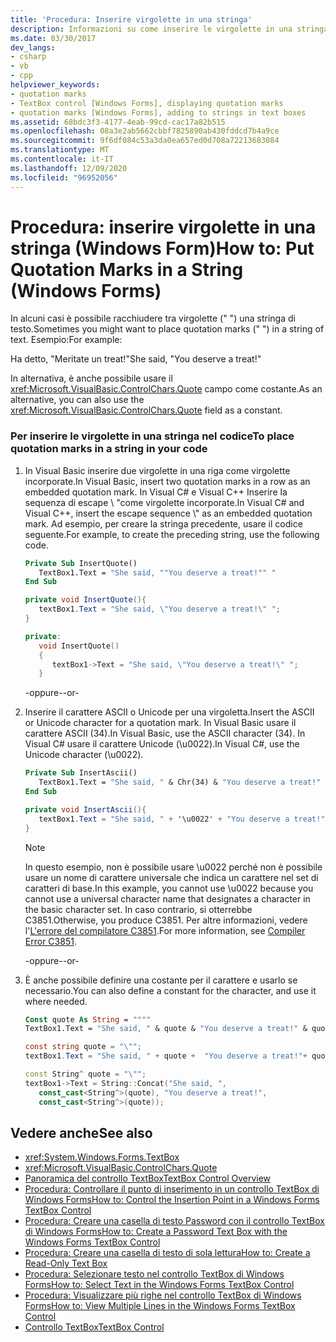 ```yaml
---
title: 'Procedura: Inserire virgolette in una stringa'
description: Informazioni su come inserire le virgolette in una stringa di testo. Viene inoltre illustrato come utilizzare il campo quote come costante.
ms.date: 03/30/2017
dev_langs:
- csharp
- vb
- cpp
helpviewer_keywords:
- quotation marks
- TextBox control [Windows Forms], displaying quotation marks
- quotation marks [Windows Forms], adding to strings in text boxes
ms.assetid: 68bdc3f3-4177-4eab-99cd-cac17a82b515
ms.openlocfilehash: 08a3e2ab5662cbbf7825890ab430fddcd7b4a9ce
ms.sourcegitcommit: 9f6df084c53a3da0ea657ed0d708a72213683084
ms.translationtype: MT
ms.contentlocale: it-IT
ms.lasthandoff: 12/09/2020
ms.locfileid: "96952056"
---
```

# <a name="how-to-put-quotation-marks-in-a-string-windows-forms"></a><span data-ttu-id="21756-104">Procedura: inserire virgolette in una stringa (Windows Form)</span><span class="sxs-lookup"><span data-stu-id="21756-104">How to: Put Quotation Marks in a String (Windows Forms)</span></span>
<span data-ttu-id="21756-105">In alcuni casi è possibile racchiudere tra virgolette (" ") una stringa di testo.</span><span class="sxs-lookup"><span data-stu-id="21756-105">Sometimes you might want to place quotation marks (" ") in a string of text.</span></span> <span data-ttu-id="21756-106">Esempio:</span><span class="sxs-lookup"><span data-stu-id="21756-106">For example:</span></span>  
  
 <span data-ttu-id="21756-107">Ha detto, "Meritate un treat!"</span><span class="sxs-lookup"><span data-stu-id="21756-107">She said, "You deserve a treat!"</span></span>  
  
 <span data-ttu-id="21756-108">In alternativa, è anche possibile usare il <xref:Microsoft.VisualBasic.ControlChars.Quote> campo come costante.</span><span class="sxs-lookup"><span data-stu-id="21756-108">As an alternative, you can also use the <xref:Microsoft.VisualBasic.ControlChars.Quote> field as a constant.</span></span>  
  
### <a name="to-place-quotation-marks-in-a-string-in-your-code"></a><span data-ttu-id="21756-109">Per inserire le virgolette in una stringa nel codice</span><span class="sxs-lookup"><span data-stu-id="21756-109">To place quotation marks in a string in your code</span></span>  
  
1. <span data-ttu-id="21756-110">In Visual Basic inserire due virgolette in una riga come virgolette incorporate.</span><span class="sxs-lookup"><span data-stu-id="21756-110">In Visual Basic, insert two quotation marks in a row as an embedded quotation mark.</span></span> <span data-ttu-id="21756-111">In Visual C# e Visual C++ Inserire la sequenza di escape \\ "come virgolette incorporate.</span><span class="sxs-lookup"><span data-stu-id="21756-111">In Visual C# and Visual C++, insert the escape sequence \\" as an embedded quotation mark.</span></span> <span data-ttu-id="21756-112">Ad esempio, per creare la stringa precedente, usare il codice seguente.</span><span class="sxs-lookup"><span data-stu-id="21756-112">For example, to create the preceding string, use the following code.</span></span>  
  
    ```vb  
    Private Sub InsertQuote()  
       TextBox1.Text = "She said, ""You deserve a treat!"" "  
    End Sub  
    ```  
  
    ```csharp  
    private void InsertQuote(){  
       textBox1.Text = "She said, \"You deserve a treat!\" ";  
    }  
    ```  
  
    ```cpp  
    private:  
       void InsertQuote()  
       {  
          textBox1->Text = "She said, \"You deserve a treat!\" ";  
       }  
    ```  
  
     <span data-ttu-id="21756-113">-oppure-</span><span class="sxs-lookup"><span data-stu-id="21756-113">-or-</span></span>  
  
2. <span data-ttu-id="21756-114">Inserire il carattere ASCII o Unicode per una virgoletta.</span><span class="sxs-lookup"><span data-stu-id="21756-114">Insert the ASCII or Unicode character for a quotation mark.</span></span> <span data-ttu-id="21756-115">In Visual Basic usare il carattere ASCII (34).</span><span class="sxs-lookup"><span data-stu-id="21756-115">In Visual Basic, use the ASCII character (34).</span></span> <span data-ttu-id="21756-116">In Visual C# usare il carattere Unicode (\u0022).</span><span class="sxs-lookup"><span data-stu-id="21756-116">In Visual C#, use the Unicode character (\u0022).</span></span>  
  
    ```vb  
    Private Sub InsertAscii()  
       TextBox1.Text = "She said, " & Chr(34) & "You deserve a treat!" & Chr(34)  
    End Sub  
    ```  
  
    ```csharp  
    private void InsertAscii(){  
       textBox1.Text = "She said, " + '\u0022' + "You deserve a treat!" + '\u0022';  
    }  
    ```  
  
    > [!NOTE]
    > <span data-ttu-id="21756-117">In questo esempio, non è possibile usare \u0022 perché non è possibile usare un nome di carattere universale che indica un carattere nel set di caratteri di base.</span><span class="sxs-lookup"><span data-stu-id="21756-117">In this example, you cannot use \u0022 because you cannot use a universal character name that designates a character in the basic character set.</span></span> <span data-ttu-id="21756-118">In caso contrario, si otterrebbe C3851.</span><span class="sxs-lookup"><span data-stu-id="21756-118">Otherwise, you produce C3851.</span></span> <span data-ttu-id="21756-119">Per altre informazioni, vedere l'[L'errore del compilatore C3851](/cpp/error-messages/compiler-errors-2/compiler-error-c3851).</span><span class="sxs-lookup"><span data-stu-id="21756-119">For more information, see [Compiler Error C3851](/cpp/error-messages/compiler-errors-2/compiler-error-c3851).</span></span>  
  
     <span data-ttu-id="21756-120">-oppure-</span><span class="sxs-lookup"><span data-stu-id="21756-120">-or-</span></span>  
  
3. <span data-ttu-id="21756-121">È anche possibile definire una costante per il carattere e usarlo se necessario.</span><span class="sxs-lookup"><span data-stu-id="21756-121">You can also define a constant for the character, and use it where needed.</span></span>  
  
    ```vb  
    Const quote As String = """"  
    TextBox1.Text = "She said, " & quote & "You deserve a treat!" & quote  
    ```  
  
    ```csharp  
    const string quote = "\"";  
    textBox1.Text = "She said, " + quote +  "You deserve a treat!"+ quote ;  
    ```  
  
    ```cpp  
    const String^ quote = "\"";  
    textBox1->Text = String::Concat("She said, ",  
       const_cast<String^>(quote), "You deserve a treat!",  
       const_cast<String^>(quote));  
    ```  
  
## <a name="see-also"></a><span data-ttu-id="21756-122">Vedere anche</span><span class="sxs-lookup"><span data-stu-id="21756-122">See also</span></span>

- <xref:System.Windows.Forms.TextBox>
- <xref:Microsoft.VisualBasic.ControlChars.Quote>
- [<span data-ttu-id="21756-123">Panoramica del controllo TextBox</span><span class="sxs-lookup"><span data-stu-id="21756-123">TextBox Control Overview</span></span>](textbox-control-overview-windows-forms.md)
- [<span data-ttu-id="21756-124">Procedura: Controllare il punto di inserimento in un controllo TextBox di Windows Forms</span><span class="sxs-lookup"><span data-stu-id="21756-124">How to: Control the Insertion Point in a Windows Forms TextBox Control</span></span>](how-to-control-the-insertion-point-in-a-windows-forms-textbox-control.md)
- [<span data-ttu-id="21756-125">Procedura: Creare una casella di testo Password con il controllo TextBox di Windows Forms</span><span class="sxs-lookup"><span data-stu-id="21756-125">How to: Create a Password Text Box with the Windows Forms TextBox Control</span></span>](how-to-create-a-password-text-box-with-the-windows-forms-textbox-control.md)
- [<span data-ttu-id="21756-126">Procedura: Creare una casella di testo di sola lettura</span><span class="sxs-lookup"><span data-stu-id="21756-126">How to: Create a Read-Only Text Box</span></span>](how-to-create-a-read-only-text-box-windows-forms.md)
- [<span data-ttu-id="21756-127">Procedura: Selezionare testo nel controllo TextBox di Windows Forms</span><span class="sxs-lookup"><span data-stu-id="21756-127">How to: Select Text in the Windows Forms TextBox Control</span></span>](how-to-select-text-in-the-windows-forms-textbox-control.md)
- [<span data-ttu-id="21756-128">Procedura: Visualizzare più righe nel controllo TextBox di Windows Forms</span><span class="sxs-lookup"><span data-stu-id="21756-128">How to: View Multiple Lines in the Windows Forms TextBox Control</span></span>](how-to-view-multiple-lines-in-the-windows-forms-textbox-control.md)
- [<span data-ttu-id="21756-129">Controllo TextBox</span><span class="sxs-lookup"><span data-stu-id="21756-129">TextBox Control</span></span>](textbox-control-windows-forms.md)

